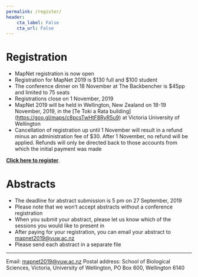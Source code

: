 ```yaml
---
permalink: /register/
header:
    cta_label: False
    cta_url: False
---
```


<span></span>

# Registration

- MapNet registration is now open 
- Registration for MapNet 2019 is $130 full and $100 student
- The conference dinner on 18 November at The Backbencher is $45pp and limited to 75 seats 
- Registrations close on 1 November, 2019 
- MapNet 2019 will be held in Wellington, New Zealand on 18-19 November, 2019, in the [Te Toki a Rata building] (https://goo.gl/maps/c8pcsTwHtF8RyR5u9) at Victoria University of Wellington
- Cancellation of registration up until 1 November will result in a refund minus an administration fee of $30. After 1 November, no refund will be applied. Refunds will only be directed back to those accounts from which the initial payment was made

**[Click here to register](https://vuw.eventsair.com/mapnet-2019/mapnet2019)**.

# Abstracts

- The deadline for abstract submission is 5 pm on 27 September, 2019
- Please note that we won’t accept abstracts without a conference registration
- When you submit your abstract, please let us know which of the sessions you would like to present in
- After paying for your registration, you can email your abstract to mapnet2019@vuw.ac.nz
- Please send each abstract in a separate file

________________________________________
Email: <mapnet2019@vuw.ac.nz>
Postal address: School of Biological Sciences, Victoria, University of Wellington, PO Box 600, Wellington 6140

